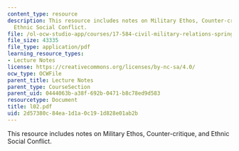 ```yaml
---
content_type: resource
description: This resource includes notes on Military Ethos, Counter-critique, and
  Ethnic Social Conflict.
file: /ol-ocw-studio-app/courses/17-584-civil-military-relations-spring-2003/2d57380c84ea1d1a0c191d828e01ab2b_l02.pdf
file_size: 43335
file_type: application/pdf
learning_resource_types:
- Lecture Notes
license: https://creativecommons.org/licenses/by-nc-sa/4.0/
ocw_type: OCWFile
parent_title: Lecture Notes
parent_type: CourseSection
parent_uid: 0444063b-a38f-692b-0471-b8c78ed9d583
resourcetype: Document
title: l02.pdf
uid: 2d57380c-84ea-1d1a-0c19-1d828e01ab2b
---
```

This resource includes notes on Military Ethos, Counter-critique, and Ethnic Social Conflict.